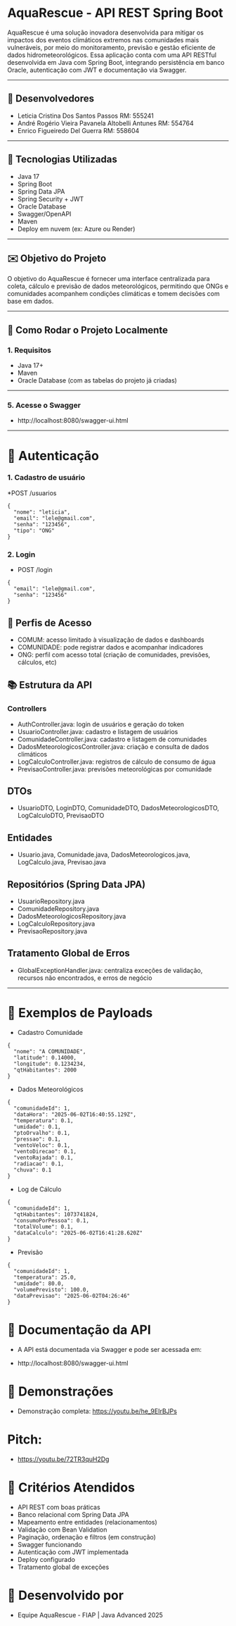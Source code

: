 # AquaRescue - API REST Spring Boot

AquaRescue é uma solução inovadora desenvolvida para mitigar os impactos dos eventos climáticos extremos nas comunidades mais vulneráveis, por meio do monitoramento, previsão e gestão eficiente de dados hidrometeorológicos. Essa aplicação conta com uma API RESTful desenvolvida em Java com Spring Boot, integrando persistência em banco Oracle, autenticação com JWT e documentação via Swagger.

---

## 👥 Desenvolvedores

- Leticia Cristina Dos Santos Passos RM: 555241
- André Rogério Vieira Pavanela Altobelli Antunes RM: 554764
- Enrico Figueiredo Del Guerra RM: 558604

---

## 🌟 Tecnologias Utilizadas

- Java 17
- Spring Boot
- Spring Data JPA
- Spring Security + JWT
- Oracle Database
- Swagger/OpenAPI
- Maven
- Deploy em nuvem (ex: Azure ou Render)

---

## ✉️ Objetivo do Projeto

O objetivo do AquaRescue é fornecer uma interface centralizada para coleta, cálculo e previsão de dados meteorológicos, permitindo que ONGs e comunidades acompanhem condições climáticas e tomem decisões com base em dados.

---

## 🔧 Como Rodar o Projeto Localmente

### 1. Requisitos

- Java 17+
- Maven
- Oracle Database (com as tabelas do projeto já criadas)

---

### 5. Acesse o Swagger
* http://localhost:8080/swagger-ui.html

---
# 🔐 Autenticação
### 1. Cadastro de usuário
*POST /usuarios
```
{
  "nome": "leticia",
  "email": "lele@gmail.com",
  "senha": "123456",
  "tipo": "ONG"
}

```
### 2. Login
* POST /login
```
{
  "email": "lele@gmail.com",
  "senha": "123456"
}
```

## 👤 Perfis de Acesso
* COMUM: acesso limitado à visualização de dados e dashboards
* COMUNIDADE: pode registrar dados e acompanhar indicadores
* ONG: perfil com acesso total (criação de comunidades, previsões, cálculos, etc)

## 📚 Estrutura da API
### Controllers
* AuthController.java: login de usuários e geração do token
* UsuarioController.java: cadastro e listagem de usuários
* ComunidadeController.java: cadastro e listagem de comunidades
* DadosMeteorologicosController.java: criação e consulta de dados climáticos
* LogCalculoController.java: registros de cálculo de consumo de água
* PrevisaoController.java: previsões meteorológicas por comunidade

## DTOs
* UsuarioDTO, LoginDTO, ComunidadeDTO, DadosMeteorologicosDTO, LogCalculoDTO, PrevisaoDTO

## Entidades
* Usuario.java, Comunidade.java, DadosMeteorologicos.java, LogCalculo.java, Previsao.java

## Repositórios (Spring Data JPA)
* UsuarioRepository.java
* ComunidadeRepository.java
* DadosMeteorologicosRepository.java
* LogCalculoRepository.java
* PrevisaoRepository.java

## Tratamento Global de Erros
* GlobalExceptionHandler.java: centraliza exceções de validação, recursos não encontrados, e erros de negócio

---

# 📘 Exemplos de Payloads
* Cadastro Comunidade
```
{
  "nome": "A COMUNIDADE",
  "latitude": 0.14000,
  "longitude": 0.1234234,
  "qtHabitantes": 2000
}
```

* Dados Meteorológicos
```
{
  "comunidadeId": 1,
  "dataHora": "2025-06-02T16:40:55.129Z",
  "temperatura": 0.1,
  "umidade": 0.1,
  "ptoOrvalho": 0.1,
  "pressao": 0.1,
  "ventoVeloc": 0.1,
  "ventoDirecao": 0.1,
  "ventoRajada": 0.1,
  "radiacao": 0.1,
  "chuva": 0.1
}
```

* Log de Cálculo
```
{
  "comunidadeId": 1,
  "qtHabitantes": 1073741824,
  "consumoPorPessoa": 0.1,
  "totalVolume": 0.1,
  "dataCalculo": "2025-06-02T16:41:28.620Z"
}
```

* Previsão
```
{
  "comunidadeId": 1,
  "temperatura": 25.0,
  "umidade": 80.0,
  "volumePrevisto": 100.0,
  "dataPrevisao": "2025-06-02T04:26:46"
}
```

# 📑 Documentação da API
* A API está documentada via Swagger e pode ser acessada em:

* http://localhost:8080/swagger-ui.html

# 🎥 Demonstrações
* Demonstração completa: https://youtu.be/he_9EIrBJPs

# Pitch: 
* https://youtu.be/72TR3quH2Dg

# 📌 Critérios Atendidos
* API REST com boas práticas
* Banco relacional com Spring Data JPA
* Mapeamento entre entidades (relacionamentos)
* Validação com Bean Validation
* Paginação, ordenação e filtros (em construção)
* Swagger funcionando
* Autenticação com JWT implementada
* Deploy configurado
* Tratamento global de exceções

# 📅 Desenvolvido por
* Equipe AquaRescue - FIAP | Java Advanced 2025





